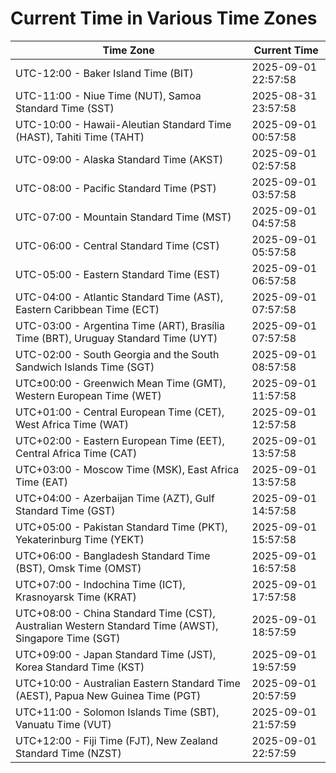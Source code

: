 # Current Time in Various Time Zones

| Time Zone | Current Time |
|-----------|--------------|
| UTC-12:00 - Baker Island Time (BIT) | 2025-09-01 22:57:58 |
| UTC-11:00 - Niue Time (NUT), Samoa Standard Time (SST) | 2025-08-31 23:57:58 |
| UTC-10:00 - Hawaii-Aleutian Standard Time (HAST), Tahiti Time (TAHT) | 2025-09-01 00:57:58 |
| UTC-09:00 - Alaska Standard Time (AKST) | 2025-09-01 02:57:58 |
| UTC-08:00 - Pacific Standard Time (PST) | 2025-09-01 03:57:58 |
| UTC-07:00 - Mountain Standard Time (MST) | 2025-09-01 04:57:58 |
| UTC-06:00 - Central Standard Time (CST) | 2025-09-01 05:57:58 |
| UTC-05:00 - Eastern Standard Time (EST) | 2025-09-01 06:57:58 |
| UTC-04:00 - Atlantic Standard Time (AST), Eastern Caribbean Time (ECT) | 2025-09-01 07:57:58 |
| UTC-03:00 - Argentina Time (ART), Brasília Time (BRT), Uruguay Standard Time (UYT) | 2025-09-01 07:57:58 |
| UTC-02:00 - South Georgia and the South Sandwich Islands Time (SGT) | 2025-09-01 08:57:58 |
| UTC±00:00 - Greenwich Mean Time (GMT), Western European Time (WET) | 2025-09-01 11:57:58 |
| UTC+01:00 - Central European Time (CET), West Africa Time (WAT) | 2025-09-01 12:57:58 |
| UTC+02:00 - Eastern European Time (EET), Central Africa Time (CAT) | 2025-09-01 13:57:58 |
| UTC+03:00 - Moscow Time (MSK), East Africa Time (EAT) | 2025-09-01 13:57:58 |
| UTC+04:00 - Azerbaijan Time (AZT), Gulf Standard Time (GST) | 2025-09-01 14:57:58 |
| UTC+05:00 - Pakistan Standard Time (PKT), Yekaterinburg Time (YEKT) | 2025-09-01 15:57:58 |
| UTC+06:00 - Bangladesh Standard Time (BST), Omsk Time (OMST) | 2025-09-01 16:57:58 |
| UTC+07:00 - Indochina Time (ICT), Krasnoyarsk Time (KRAT) | 2025-09-01 17:57:58 |
| UTC+08:00 - China Standard Time (CST), Australian Western Standard Time (AWST), Singapore Time (SGT) | 2025-09-01 18:57:59 |
| UTC+09:00 - Japan Standard Time (JST), Korea Standard Time (KST) | 2025-09-01 19:57:59 |
| UTC+10:00 - Australian Eastern Standard Time (AEST), Papua New Guinea Time (PGT) | 2025-09-01 20:57:59 |
| UTC+11:00 - Solomon Islands Time (SBT), Vanuatu Time (VUT) | 2025-09-01 21:57:59 |
| UTC+12:00 - Fiji Time (FJT), New Zealand Standard Time (NZST) | 2025-09-01 22:57:59 |
